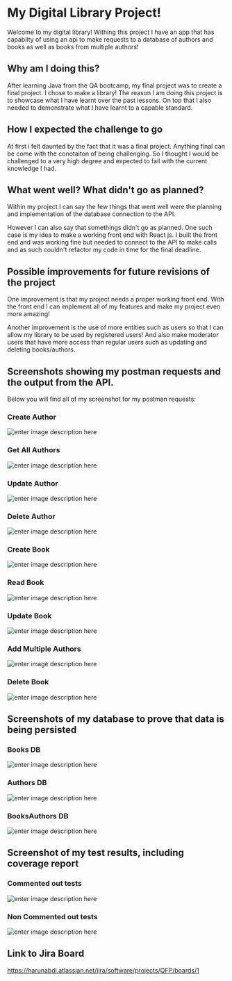 # My Digital Library Project!

Welcome to my digital library! Withing this project I have an app that has capabilty of using an api to make requests to a database of authors and books as well as books from multiple authors!

## Why am I doing this?
After learning Java from the QA bootcamp, my final project was to create a final project. I chose to make a library! The reason I am doing this project is to showcase what I have learnt over the past lessons. On top that I also needed to demonstrate what I have learnt to a capable standard.

## How I expected the challenge to go

At first i felt daunted by the fact that it was a final project. Anything final can be come with the conotaiton of being challenging. So I thought I would be challenged to a very high degree and expected to fail with the current knowledge I had.

## What went well? What didn't go as planned?

Within my project I can say the few things that went well were the planning and implementation of the database connection to the API.

However I can also say that somethings didn't go as planned. One such case is my idea to make a working front end with React js. I built the front end and was working fine but needed to connect to the API to make calls and as such couldn't refactor my code in time for the final deadline.

## Possible improvements for future revisions of the project

One improvement is that my project needs a proper working front end. With the front end I can implement all of my features and make my project even more amazing!

Another improvement is the use of more entities such as users so that I can allow my library to be used by registered users! And also make moderator users that have more access than regular users such as updating and deleting books/authors.

## Screenshots showing my postman requests and the output from the API.

Below you will find all of my screenshot for my postman requests:

### Create Author
![enter image description here](https://user-images.githubusercontent.com/72894689/190935676-5aa218d2-2cc9-4e37-8996-303f609172ac.png)
### Get All Authors
![enter image description here](https://user-images.githubusercontent.com/72894689/190935683-7bace513-b5fc-475a-ae4e-0338065c72b0.png)
### Update Author
![enter image description here](https://user-images.githubusercontent.com/72894689/190935696-c4024e49-e767-49c2-925e-5cdfd00b2fcc.png)
### Delete Author
![enter image description here](https://user-images.githubusercontent.com/72894689/190935700-22caf282-f7cb-438c-8ff2-e9f388988a19.png)
### Create Book
![enter image description here](https://user-images.githubusercontent.com/72894689/190935710-79a56e18-f666-4c99-9488-a57a55c4afb9.png)
### Read Book
![enter image description here](https://user-images.githubusercontent.com/72894689/190935720-1a4b4a43-8b2f-4f74-82c3-ebd8dc02bfea.png)
### Update Book
![enter image description here](https://user-images.githubusercontent.com/72894689/190935733-8924a221-83d3-4026-9f7d-6f76045fd826.png)
### Add Multiple Authors
![enter image description here](https://user-images.githubusercontent.com/72894689/190935759-40328846-d8a3-40b9-917f-ce3de78eec1f.png)
### Delete Book
![enter image description here](https://user-images.githubusercontent.com/72894689/190935740-6ecf32d1-10f0-4a07-a2e6-4d467d369fa6.png)

## Screenshots of my database to prove that data is being persisted

### Books DB
![enter image description here](https://user-images.githubusercontent.com/72894689/190936195-e0f5e199-122f-4acf-922a-9d03d5254aa3.png)
### Authors DB
![enter image description here](https://user-images.githubusercontent.com/72894689/190936199-81362903-eb93-482a-b417-17cdd365ae38.png)
### BooksAuthors DB
![enter image description here](https://user-images.githubusercontent.com/72894689/190936202-02ceb5ab-8022-483f-891c-5d5b8e6a95a9.png)
## Screenshot of my test results, including coverage report

### Commented out tests
![enter image description here](https://user-images.githubusercontent.com/72894689/190941169-3bc7c936-509f-4db0-8d45-89bc59fe20cd.png)

### Non Commented out tests
![enter image description here](https://user-images.githubusercontent.com/72894689/190945419-d090dafd-60eb-4793-b3e8-d61380785b9a.png)
## Link to Jira Board
https://harunabdi.atlassian.net/jira/software/projects/QFP/boards/1



